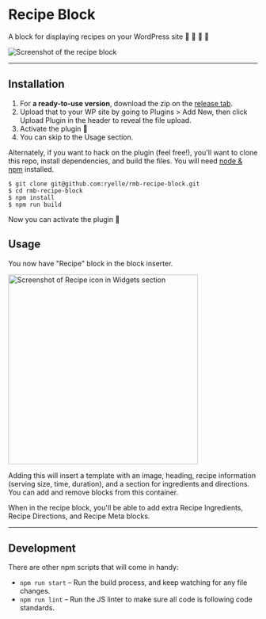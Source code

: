 # Recipe Block

A block for displaying recipes on your WordPress site 🥐 🍲 🥘 🍪

![Screenshot of the recipe block](https://ryelle.codes/wp-content/uploads/2019/01/Screen-Shot-2019-01-05-at-13.17.23.png)

-------------

## Installation

1. For **a ready-to-use version**, download the zip on the [release tab](#).
2. Upload that to your WP site by going to Plugins > Add New, then click Upload Plugin in the header to reveal the file upload.
3. Activate the plugin 🎉
4. You can skip to the Usage section.

Alternately, if you want to hack on the plugin (feel free!), you'll want to clone this repo, install dependencies, and build the files. You will need [node & npm](https://nodejs.org/en/) installed.

```
$ git clone git@github.com:ryelle/rmb-recipe-block.git
$ cd rmb-recipe-block
$ npm install
$ npm run build
```

Now you can activate the plugin 🎉

## Usage

You now have "Recipe" block in the block inserter.

<img src="https://ryelle.codes/wp-content/uploads/2019/01/recipe-in-widgets-1.png" alt="Screenshot of Recipe icon in Widgets section" width="383px" />

Adding this will insert a template with an image, heading, recipe information (serving size, time, duration), and a section for ingredients and directions. You can add and remove blocks from this container.

When in the recipe block, you'll be able to add extra Recipe Ingredients, Recipe Directions, and Recipe Meta blocks.

-------------

## Development

There are other npm scripts that will come in handy:

- `npm run start` – Run the build process, and keep watching for any file changes.
- `npm run lint` – Run the JS linter to make sure all code is following code standards.
